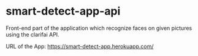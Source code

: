 # smart-detect-app-api
Front-end part of the application which recognize faces on given pictures using the clarifai API.

URL of the App: https://smart-detect-app.herokuapp.com/
